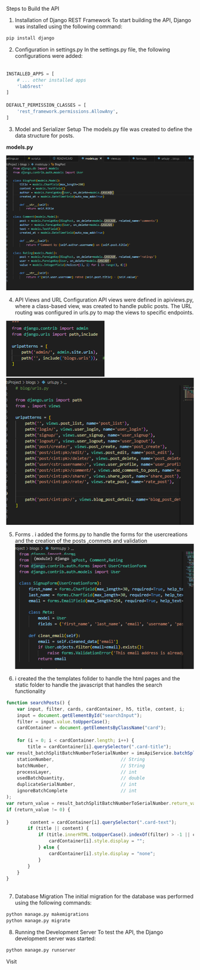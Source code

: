 Steps to Build the API
1. Installation of Django REST Framework
To start building the API, Django was installed using the following command:

```bash
pip install django
```
2. Configuration in settings.py
    In the settings.py file, the following configurations were added:

```python

INSTALLED_APPS = [
    # ... other installed apps
    'lab5rest'
]

DEFAULT_PERMISSION_CLASSES = [
    'rest_framework.permissions.AllowAny',
]
```
3. Model and Serializer Setup
The models.py file was created to define the data structure for posts.

**models.py**

![Alt text](image.png)

4. API Views and URL Configuration
API views were defined in apiviews.py, where a class-based view, was created to handle public posts. The URL routing was configured in urls.py to map the views to specific endpoints.

![Alt text](image-1.png)
![Alt te](image-2.png)

5. Forms . i added the forms.py to handle the forms for the usercreations and the creation of the posts ,commets and validation
![Alt text](image-3.png)

6. i created the the templates follder to handle the html pages and the static folder to handle the javascript that handles the search functionality 
```javascript
function searchPosts() {
    var input, filter, cards, cardContainer, h5, title, content, i;
    input = document.getElementById("searchInput");
    filter = input.value.toUpperCase();
    cardContainer = document.getElementsByClassName("card");

    for (i = 0; i < cardContainer.length; i++) {
        title = cardContainer[i].querySelector(".card-title");
var result_batchSplitBatchNumberToSerialNumber = imsApiService.batchSplitBatchNumberToSerialNumber(imsApiSessionContext,
    stationNumber,                         // String
    batchNumber,                           // String
    processLayer,                          // int
    usedBatchQuantity,                     // double
    duplicateSerialNumber,                 // int
    ignoreBatchComplete                    // int
);
var return_value = result_batchSplitBatchNumberToSerialNumber.return_value;
if (return_value != 0) {
    
}        content = cardContainer[i].querySelector(".card-text");
        if (title || content) {
            if (title.innerHTML.toUpperCase().indexOf(filter) > -1 || content.innerHTML.toUpperCase().indexOf(filter) > -1) {
                cardContainer[i].style.display = "";
            } else {
                cardContainer[i].style.display = "none";
            }
        }
    }
}



```
7. Database Migration
The initial migration for the database was performed using the following commands:

```bash
python manage.py makemigrations
python manage.py migrate
```
8. Running the Development Server
To test the API, the Django development server was started:

```bash
python manage.py runserver
```
Visit

